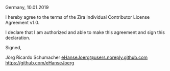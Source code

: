 Germany, 10.01.2019

I hereby agree to the terms of the Zira Individual Contributor License
Agreement v1.0.

I declare that I am authorized and able to make this agreement and sign this
declaration.

Signed,

Jörg Ricardo Schumacher eHanseJoerg@users.noreply.github.com https://github.com/eHanseJoerg
